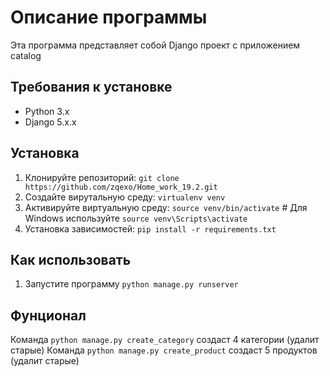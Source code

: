 # Описание программы

Эта программа представляет собой Django проект с приложением catalog 

## Требования к установке

- Python 3.x
- Django 5.x.x

## Установка
  
1. Клонируйте репозиторий: `git clone https://github.com/zqexo/Home_work_19.2.git`
2. Создайте вирутальную среду: `virtualenv venv`
3. Активируйте виртуальную среду: `source venv/bin/activate`  # Для Windows используйте `source venv\Scripts\activate`
4. Установка зависимостей: `pip install -r requirements.txt`

## Как использовать

1. Запустите программу `python manage.py runserver`

## Фунционал 

Команда `python manage.py create_category` создаст 4 категории (удалит старые)
Команда `python manage.py create_product` создаст 5 продуктов (удалит старые)

